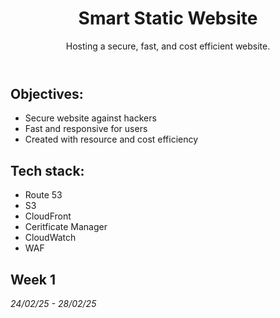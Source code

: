 <header>

# Smart Static Website

Hosting a secure, fast, and cost efficient website.

</header>

## Objectives:

- Secure website against hackers
- Fast and responsive for users
- Created with resource and cost efficiency

## Tech stack:

- Route 53
- S3
- CloudFront
- Ceritficate Manager
- CloudWatch
- WAF

## Week 1
_24/02/25 - 28/02/25_
